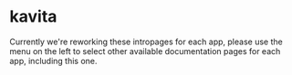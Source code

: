 # kavita

Currently we're reworking these intropages for each app, please use the menu on the left to select other available documentation pages for each app, including this one.
